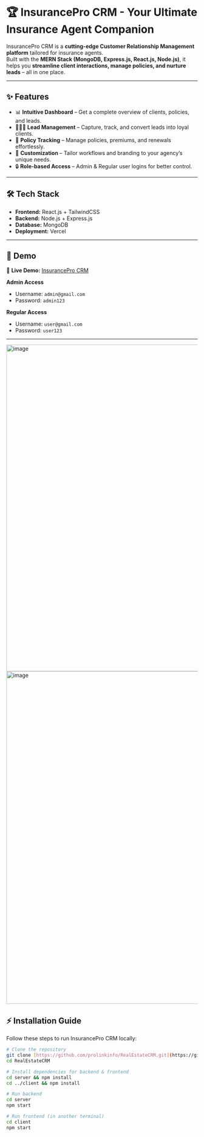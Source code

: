# 🏆 InsurancePro CRM - Your Ultimate Insurance Agent Companion

InsurancePro CRM is a **cutting-edge Customer Relationship Management platform** tailored for insurance agents.  
Built with the **MERN Stack (MongoDB, Express.js, React.js, Node.js)**, it helps you **streamline client interactions, manage policies, and nurture leads** – all in one place.

---

## ✨ Features

- 📊 **Intuitive Dashboard** – Get a complete overview of clients, policies, and leads.  
- 🧑‍🤝‍🧑 **Lead Management** – Capture, track, and convert leads into loyal clients.  
- 📄 **Policy Tracking** – Manage policies, premiums, and renewals effortlessly.  
- 🎨 **Customization** – Tailor workflows and branding to your agency’s unique needs.  
- 🔒 **Role-based Access** – Admin & Regular user logins for better control.  

---

## 🛠 Tech Stack

- **Frontend:** React.js + TailwindCSS  
- **Backend:** Node.js + Express.js  
- **Database:** MongoDB  
- **Deployment:** Vercel  

---

## 🚀 Demo

🔗 **Live Demo:** [InsurancePro CRM](https://insurance-crm.vercel.app/)  

**Admin Access**  
- Username: `admin@gmail.com`  
- Password: `admin123`  

**Regular Access**  
- Username: `user@gmail.com`  
- Password: `user123`  

---
<img width="1867" height="860" alt="image" src="https://github.com/user-attachments/assets/38435c1e-1209-4e31-b549-b0a233d9088c" />
<img width="1906" height="876" alt="image" src="https://github.com/user-attachments/assets/093308a5-7c4e-4ff2-b033-eea8c495db82" />




## ⚡ Installation Guide

Follow these steps to run InsurancePro CRM locally:

```bash
# Clone the repository
git clone [https://github.com/prolinkinfo/RealEstateCRM.git](https://github.com/surjeetkumar8006/Lead-Managemen)
cd RealEstateCRM

# Install dependencies for backend & frontend
cd server && npm install
cd ../client && npm install

# Run backend
cd server
npm start

# Run frontend (in another terminal)
cd client
npm start
